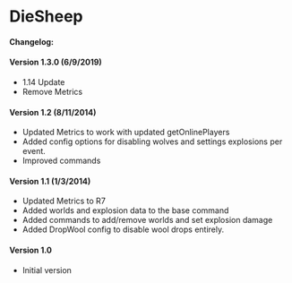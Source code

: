 DieSheep
========

#### Changelog:

#### Version 1.3.0 (6/9/2019)
* 1.14 Update
* Remove Metrics

#### Version 1.2 (8/11/2014)
* Updated Metrics to work with updated getOnlinePlayers
* Added config options for disabling wolves and settings explosions per event.
* Improved commands

#### Version 1.1 (1/3/2014)
* Updated Metrics to R7
* Added worlds and explosion data to the base command
* Added commands to add/remove worlds and set explosion damage
* Added DropWool config to disable wool drops entirely.

#### Version 1.0
* Initial version